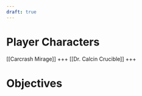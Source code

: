 ```yaml
---
draft: true
---
```

# Player Characters
[[Carcrash Mirage]] +++ [[Dr. Calcin Crucible]] +++ 

# Objectives


